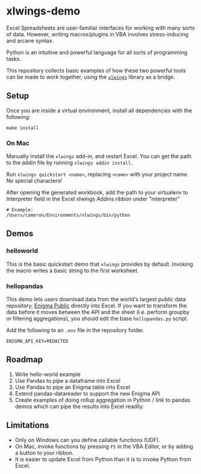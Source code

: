 # xlwings-demo

Excel Spreadsheets are user-familiar interfaces for working with many sorts of data. However,
writing macros/plugins in VBA involves stress-inducing and arcane syntax.

Python is an intuitive and powerful language for all sorts of programming tasks.

This repository collects basic examples of how these two powerful tools can be made to work together,
using the [`xlwings`](https://github.com/ZoomerAnalytics/xlwings) library as a bridge.


## Setup

Once you are inside a virtual environment, install all dependencies with the following:

    make install

### On Mac

Manually install the `xlwings` add-in, and restart Excel. You can get the path to the addin file by running `xlwings addin install`. 

Run `xlwings quickstart <name>`, replacing `<name>` with your project name. No special characters!

After opening the generated workbook, add the path to your virtualenv to Interpreter field
in the Excel xlwings Addins ribbon under "interpreter"

    # Example:
    /Users/cameron/Environments/xlwings/bin/python

## Demos

### helloworld

This is the basic quickstart demo that `xlwings` provides by default. 
Invoking the macro writes a basic string to the first worksheet.

### hellopandas

This demo lets users download data from the world's largest public data repository, [Enigma Public](https://public.enigma.com) directly into Excel. If you want to transform the data before it moves between the API and the sheet (i.e. perform groupby or filtering aggregations), you should edit the base `hellopandas.py` script.

Add the following to an `.env` file in the repository folder.

    ENIGMA_API_KEY=REDACTED


## Roadmap

1. Write hello-world example
2. Use Pandas to pipe a dataframe into Excel
3. Use Pandas to pipe an Enigma table into Excel
4. Extend pandas-datareader to support the new Enigma API
5. Create examples of doing rollup aggregation in Python / link to pandas demos which can pipe the results into Excel readily.


## Limitations

- Only on Windows can you define callable functions (UDF). 
- On Mac, invoke functions by pressing `F5` in the VBA Editor, or by adding a button to your ribbon.
- It is easier to update Excel from Python than it is to invoke Python from Excel.
